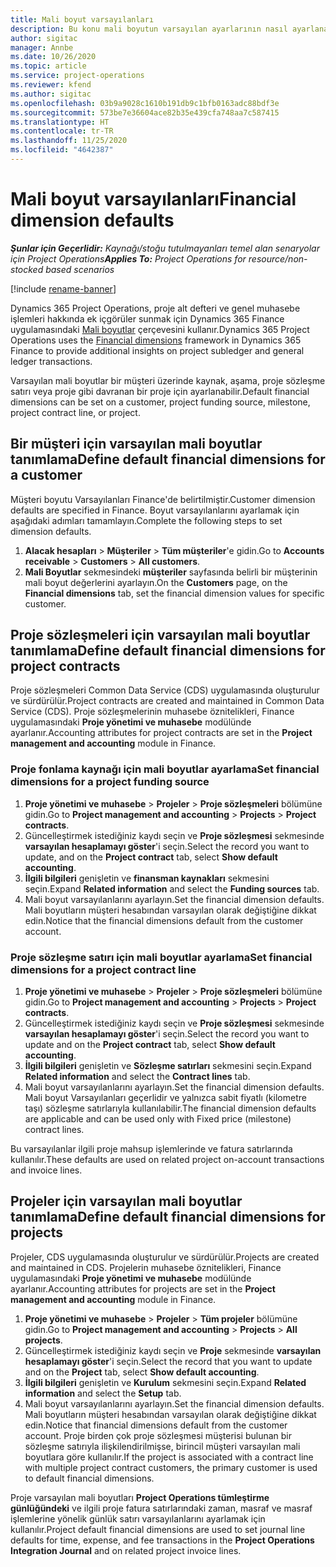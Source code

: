 ```yaml
---
title: Mali boyut varsayılanları
description: Bu konu mali boyutun varsayılan ayarlarının nasıl ayarlanacağı hakkında bilgi sağlar.
author: sigitac
manager: Annbe
ms.date: 10/26/2020
ms.topic: article
ms.service: project-operations
ms.reviewer: kfend
ms.author: sigitac
ms.openlocfilehash: 03b9a9028c1610b191db9c1bfb0163adc88bdf3e
ms.sourcegitcommit: 573be7e36604ace82b35e439cfa748aa7c587415
ms.translationtype: HT
ms.contentlocale: tr-TR
ms.lasthandoff: 11/25/2020
ms.locfileid: "4642387"
---
```

# <a name="financial-dimension-defaults"></a><span data-ttu-id="f6dbb-103">Mali boyut varsayılanları</span><span class="sxs-lookup"><span data-stu-id="f6dbb-103">Financial dimension defaults</span></span>

<span data-ttu-id="f6dbb-104">_**Şunlar için Geçerlidir:** Kaynağı/stoğu tutulmayanları temel alan senaryolar için Project Operations_</span><span class="sxs-lookup"><span data-stu-id="f6dbb-104">_**Applies To:** Project Operations for resource/non-stocked based scenarios_</span></span>

[!include [rename-banner](~/includes/cc-data-platform-banner.md)]

<span data-ttu-id="f6dbb-105">Dynamics 365 Project Operations, proje alt defteri ve genel muhasebe işlemleri hakkında ek içgörüler sunmak için Dynamics 365 Finance uygulamasındaki [Mali boyutlar](https://docs.microsoft.com/dynamics365/finance/general-ledger/financial-dimensions) çerçevesini kullanır.</span><span class="sxs-lookup"><span data-stu-id="f6dbb-105">Dynamics 365 Project Operations uses the [Financial dimensions](https://docs.microsoft.com/dynamics365/finance/general-ledger/financial-dimensions) framework in Dynamics 365 Finance to provide additional insights on project subledger and general ledger transactions.</span></span>

<span data-ttu-id="f6dbb-106">Varsayılan mali boyutlar bir müşteri üzerinde kaynak, aşama, proje sözleşme satırı veya proje gibi davranan bir proje için ayarlanabilir.</span><span class="sxs-lookup"><span data-stu-id="f6dbb-106">Default financial dimensions can be set on a customer, project funding source, milestone, project contract line, or project.</span></span>

## <a name="define-default-financial-dimensions-for-a-customer"></a><span data-ttu-id="f6dbb-107">Bir müşteri için varsayılan mali boyutlar tanımlama</span><span class="sxs-lookup"><span data-stu-id="f6dbb-107">Define default financial dimensions for a customer</span></span>

<span data-ttu-id="f6dbb-108">Müşteri boyutu Varsayılanları Finance'de belirtilmiştir.</span><span class="sxs-lookup"><span data-stu-id="f6dbb-108">Customer dimension defaults are specified in Finance.</span></span> <span data-ttu-id="f6dbb-109">Boyut varsayılanlarını ayarlamak için aşağıdaki adımları tamamlayın.</span><span class="sxs-lookup"><span data-stu-id="f6dbb-109">Complete the following steps to set dimension defaults.</span></span>

1. <span data-ttu-id="f6dbb-110">**Alacak hesapları** > **Müşteriler** > **Tüm müşteriler**'e gidin.</span><span class="sxs-lookup"><span data-stu-id="f6dbb-110">Go to **Accounts receivable** > **Customers** > **All customers**.</span></span>
2. <span data-ttu-id="f6dbb-111">**Mali Boyutlar** sekmesindeki **müşteriler** sayfasında belirli bir müşterinin mali boyut değerlerini ayarlayın.</span><span class="sxs-lookup"><span data-stu-id="f6dbb-111">On the **Customers** page, on the **Financial dimensions** tab, set the financial dimension values for specific customer.</span></span>

## <a name="define-default-financial-dimensions-for-project-contracts"></a><span data-ttu-id="f6dbb-112">Proje sözleşmeleri için varsayılan mali boyutlar tanımlama</span><span class="sxs-lookup"><span data-stu-id="f6dbb-112">Define default financial dimensions for project contracts</span></span>

<span data-ttu-id="f6dbb-113">Proje sözleşmeleri Common Data Service (CDS) uygulamasında oluşturulur ve sürdürülür.</span><span class="sxs-lookup"><span data-stu-id="f6dbb-113">Project contracts are created and maintained in Common Data Service (CDS).</span></span> <span data-ttu-id="f6dbb-114">Proje sözleşmelerinin muhasebe öznitelikleri, Finance uygulamasındaki **Proje yönetimi ve muhasebe** modülünde ayarlanır.</span><span class="sxs-lookup"><span data-stu-id="f6dbb-114">Accounting attributes for project contracts are set in the **Project management and accounting** module in Finance.</span></span>

### <a name="set-financial-dimensions-for-a-project-funding-source"></a><span data-ttu-id="f6dbb-115">Proje fonlama kaynağı için mali boyutlar ayarlama</span><span class="sxs-lookup"><span data-stu-id="f6dbb-115">Set financial dimensions for a project funding source</span></span>

1. <span data-ttu-id="f6dbb-116">**Proje yönetimi ve muhasebe** > **Projeler** > **Proje sözleşmeleri** bölümüne gidin.</span><span class="sxs-lookup"><span data-stu-id="f6dbb-116">Go to **Project management and accounting** > **Projects** > **Project contracts**.</span></span>
2. <span data-ttu-id="f6dbb-117">Güncelleştirmek istediğiniz kaydı seçin ve **Proje sözleşmesi** sekmesinde **varsayılan hesaplamayı göster**'i seçin.</span><span class="sxs-lookup"><span data-stu-id="f6dbb-117">Select the record you want to update, and on the **Project contract** tab, select **Show default accounting**.</span></span>
3. <span data-ttu-id="f6dbb-118">**İlgili bilgileri** genişletin ve **finansman kaynakları** sekmesini seçin.</span><span class="sxs-lookup"><span data-stu-id="f6dbb-118">Expand **Related information** and select the **Funding sources** tab.</span></span>
4. <span data-ttu-id="f6dbb-119">Mali boyut varsayılanlarını ayarlayın.</span><span class="sxs-lookup"><span data-stu-id="f6dbb-119">Set the financial dimension defaults.</span></span> <span data-ttu-id="f6dbb-120">Mali boyutların müşteri hesabından varsayılan olarak değiştiğine dikkat edin.</span><span class="sxs-lookup"><span data-stu-id="f6dbb-120">Notice that the financial dimensions default from the customer account.</span></span>

### <a name="set-financial-dimensions-for-a-project-contract-line"></a><span data-ttu-id="f6dbb-121">Proje sözleşme satırı için mali boyutlar ayarlama</span><span class="sxs-lookup"><span data-stu-id="f6dbb-121">Set financial dimensions for a project contract line</span></span>

1. <span data-ttu-id="f6dbb-122">**Proje yönetimi ve muhasebe** > **Projeler** > **Proje sözleşmeleri** bölümüne gidin.</span><span class="sxs-lookup"><span data-stu-id="f6dbb-122">Go to **Project management and accounting** > **Projects** > **Project contracts**.</span></span>
2. <span data-ttu-id="f6dbb-123">Güncelleştirmek istediğiniz kaydı seçin ve **Proje sözleşmesi** sekmesinde **varsayılan hesaplamayı göster**'i seçin.</span><span class="sxs-lookup"><span data-stu-id="f6dbb-123">Select the record you want to update and on the **Project contract** tab, select **Show default accounting**.</span></span>
3. <span data-ttu-id="f6dbb-124">**İlgili bilgileri** genişletin ve **Sözleşme satırları** sekmesini seçin.</span><span class="sxs-lookup"><span data-stu-id="f6dbb-124">Expand **Related information** and select the **Contract lines** tab.</span></span>
4. <span data-ttu-id="f6dbb-125">Mali boyut varsayılanlarını ayarlayın.</span><span class="sxs-lookup"><span data-stu-id="f6dbb-125">Set the financial dimension defaults.</span></span> <span data-ttu-id="f6dbb-126">Mali boyut Varsayılanları geçerlidir ve yalnızca sabit fiyatlı (kilometre taşı) sözleşme satırlarıyla kullanılabilir.</span><span class="sxs-lookup"><span data-stu-id="f6dbb-126">The financial dimension defaults are applicable and can be used only with Fixed price (milestone) contract lines.</span></span>

<span data-ttu-id="f6dbb-127">Bu varsayılanlar ilgili proje mahsup işlemlerinde ve fatura satırlarında kullanılır.</span><span class="sxs-lookup"><span data-stu-id="f6dbb-127">These defaults are used on related project on-account transactions and invoice lines.</span></span>

## <a name="define-default-financial-dimensions-for-projects"></a><span data-ttu-id="f6dbb-128">Projeler için varsayılan mali boyutlar tanımlama</span><span class="sxs-lookup"><span data-stu-id="f6dbb-128">Define default financial dimensions for projects</span></span>

<span data-ttu-id="f6dbb-129">Projeler, CDS uygulamasında oluşturulur ve sürdürülür.</span><span class="sxs-lookup"><span data-stu-id="f6dbb-129">Projects are created and maintained in CDS.</span></span> <span data-ttu-id="f6dbb-130">Projelerin muhasebe öznitelikleri, Finance uygulamasındaki **Proje yönetimi ve muhasebe** modülünde ayarlanır.</span><span class="sxs-lookup"><span data-stu-id="f6dbb-130">Accounting attributes for projects are set in the **Project management and accounting** module in Finance.</span></span>

1. <span data-ttu-id="f6dbb-131">**Proje yönetimi ve muhasebe** > **Projeler** > **Tüm projeler** bölümüne gidin.</span><span class="sxs-lookup"><span data-stu-id="f6dbb-131">Go to **Project management and accounting** > **Projects** > **All projects**.</span></span>
2. <span data-ttu-id="f6dbb-132">Güncelleştirmek istediğiniz kaydı seçin ve **Proje** sekmesinde **varsayılan hesaplamayı göster**'i seçin.</span><span class="sxs-lookup"><span data-stu-id="f6dbb-132">Select the record that you want to update and on the **Project** tab, select **Show default accounting**.</span></span>
3. <span data-ttu-id="f6dbb-133">**İlgili bilgileri** genişletin ve **Kurulum** sekmesini seçin.</span><span class="sxs-lookup"><span data-stu-id="f6dbb-133">Expand **Related information** and select the **Setup** tab.</span></span>
4. <span data-ttu-id="f6dbb-134">Mali boyut varsayılanlarını ayarlayın.</span><span class="sxs-lookup"><span data-stu-id="f6dbb-134">Set the financial dimension defaults.</span></span> <span data-ttu-id="f6dbb-135">Mali boyutların müşteri hesabından varsayılan olarak değiştiğine dikkat edin.</span><span class="sxs-lookup"><span data-stu-id="f6dbb-135">Notice that financial dimensions default from the customer account.</span></span> <span data-ttu-id="f6dbb-136">Proje birden çok proje sözleşmesi müşterisi bulunan bir sözleşme satırıyla ilişkilendirilmişse, birincil müşteri varsayılan mali boyutlara göre kullanılır.</span><span class="sxs-lookup"><span data-stu-id="f6dbb-136">If the project is associated with a contract line with multiple project contract customers, the primary customer is used to default financial dimensions.</span></span>

<span data-ttu-id="f6dbb-137">Proje varsayılan mali boyutları **Project Operations tümleştirme günlüğündeki** ve ilgili proje fatura satırlarındaki zaman, masraf ve masraf işlemlerine yönelik günlük satırı varsayılanlarını ayarlamak için kullanılır.</span><span class="sxs-lookup"><span data-stu-id="f6dbb-137">Project default financial dimensions are used to set journal line defaults for time, expense, and fee transactions in the **Project Operations Integration Journal** and on related project invoice lines.</span></span>
